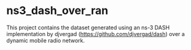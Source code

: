 # ns3_dash_over_ran
This project contains the dataset generated using an ns-3 DASH implementation by djvergad (https://github.com/djvergad/dash) over a dynamic mobile radio network.

